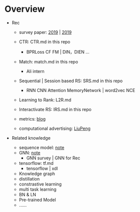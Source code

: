 # Overview

* Rec 
  * survey paper: [2019](https://dl.acm.org/doi/abs/10.1145/3285029) |  [2019](https://link.springer.com/article/10.1007/s10462-018-9654-y)
  * CTR: CTR.md in this repo 
  
    * BPRLoss CF FM | DIN，DIEN ...
  * Match: match.md in this repo

    * Ali intern
  * Sequential | Session based RS: SRS.md in this repo
    * RNN CNN Attention MemoryNetwork | word2vec NCE
  * Learning to Rank: L2R.md
  * Interactivate RS: IRS.md in this repo
  * metrics: [blog](https://zhuanlan.zhihu.com/p/38875570)
  * computational advertising: [LiuPeng](https://shimo.im/docs/ppHhdG3VWddpXHCG)

* Related knowledge
  * sequence model: [note](https://shimo.im/docs/cvSiosMDmN4XSKeW)
  * GNN: [note](https://shimo.im/docs/Tt8TqKVDHWWRgVVP)
    * GNN survey | GNN for Rec
  * tensorflow: tf.md
    * tensorflow | xdl
  * Knowledge graph
  * distillation
  * constrastive learning
  * multi task learning
  * BN & LN
  * Pre-trained Model
  * ......

